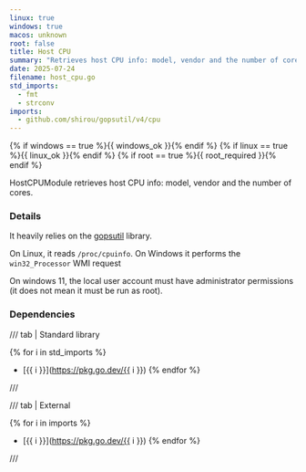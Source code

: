 ```yaml
---
linux: true
windows: true
macos: unknown
root: false
title: Host CPU
summary: "Retrieves host CPU info: model, vendor and the number of cores."
date: 2025-07-24
filename: host_cpu.go
std_imports:
  - fmt
  - strconv
imports:
  - github.com/shirou/gopsutil/v4/cpu
---
```


{% if windows == true %}{{ windows_ok }}{% endif %}
{% if linux == true %}{{ linux_ok }}{% endif %}
{% if root == true %}{{ root_required }}{% endif %}

HostCPUModule retrieves host CPU info: model, vendor and the number of cores.

### Details


It heavily relies on the [gopsutil](https://github.com/shirou/gopsutil/) library.

On Linux, it reads `/proc/cpuinfo`. On Windows it performs the `win32_Processor` WMI request

On windows 11, the local user account must have administrator permissions (it does not mean it must be run as root).

### Dependencies

/// tab | Standard library

{% for i in std_imports %}
- [{{ i }}](https://pkg.go.dev/{{ i }})
{% endfor %}

///

/// tab | External

{% for i in imports %}
- [{{ i }}](https://pkg.go.dev/{{ i }})
{% endfor %}

///
